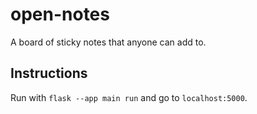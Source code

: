 # open-notes
A board of sticky notes that anyone can add to.

## Instructions
Run with `flask --app main run` and go to `localhost:5000`.